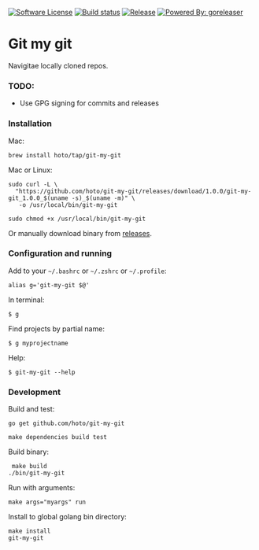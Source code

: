[![Software License](https://img.shields.io/badge/license-MIT-brightgreen.svg?style=flat-square)](/LICENSE)
[![Build status](https://github.com/hoto/git-my-git/workflows/Build%20and%20test/badge.svg?branch=master)](https://github.com/hoto/git-my-git/actions)
[![Release](https://img.shields.io/github/release/hoto/git-my-git.svg?style=flat-square)](https://github.com/hoto/git-my-git/releases/latest)
[![Powered By: goreleaser](https://img.shields.io/badge/powered%20by-goreleaser-green.svg?style=flat-square)](https://github.com/goreleaser/goreleaser)

# Git my git

Navigitae locally cloned repos.

### TODO:

* Use GPG signing for commits and releases

### Installation
    
Mac:

    brew install hoto/tap/git-my-git

Mac or Linux:

    sudo curl -L \
      "https://github.com/hoto/git-my-git/releases/download/1.0.0/git-my-git_1.0.0_$(uname -s)_$(uname -m)" \
       -o /usr/local/bin/git-my-git

    sudo chmod +x /usr/local/bin/git-my-git
    
Or manually download binary from [releases](https://github.com/hoto/git-my-git/releases).
    
### Configuration and running

Add to your `~/.bashrc` or `~/.zshrc` or `~/.profile`:  

    alias g='git-my-git $@'

In terminal:

    $ g
    
Find projects by partial name:

    $ g myprojectname
        
Help:
  
    $ git-my-git --help
    
### Development

Build and test:

    go get github.com/hoto/git-my-git
    
    make dependencies build test
    
Build binary:

     make build
    ./bin/git-my-git

Run with arguments:

    make args="myargs" run

Install to global golang bin directory:

    make install
    git-my-git
    